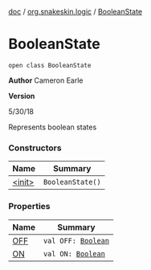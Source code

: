[doc](../../index.md) / [org.snakeskin.logic](../index.md) / [BooleanState](./index.md)

# BooleanState

`open class BooleanState`

**Author**
Cameron Earle

**Version**

5/30/18




Represents boolean states

### Constructors

| Name | Summary |
|---|---|
| [&lt;init&gt;](-init-.md) | `BooleanState()` |

### Properties

| Name | Summary |
|---|---|
| [OFF](-o-f-f.md) | `val OFF: `[`Boolean`](https://kotlinlang.org/api/latest/jvm/stdlib/kotlin/-boolean/index.html) |
| [ON](-o-n.md) | `val ON: `[`Boolean`](https://kotlinlang.org/api/latest/jvm/stdlib/kotlin/-boolean/index.html) |
